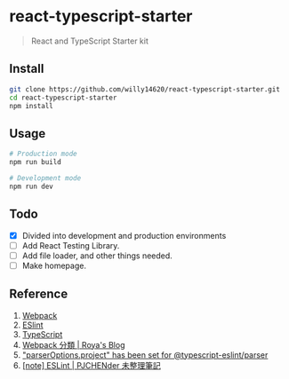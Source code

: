 # react-typescript-starter

> React and TypeScript Starter kit

## Install

```sh
git clone https://github.com/willy14620/react-typescript-starter.git
cd react-typescript-starter
npm install
```

## Usage

```sh
# Production mode
npm run build

# Development mode
npm run dev
```

## Todo

- [x] Divided into development and production environments
- [ ] Add React Testing Library.
- [ ] Add file loader, and other things needed.
- [ ] Make homepage.

## Reference

1. [Webpack](https://webpack.js.org/)
2. [ESlint](https://eslint.org/)
3. [TypeScript](https://www.typescriptlang.org/)
4. [Webpack 分類 | Roya's Blog](https://awdr74100.github.io/categories/Webpack/)
5. ["parserOptions.project" has been set for @typescript-eslint/parser](https://stackoverflow.com/questions/58510287/parseroptions-project-has-been-set-for-typescript-eslint-parser)
6. [[note] ESLint | PJCHENder 未整理筆記](https://pjchender.dev/webdev/note-eslint/#typescript)
